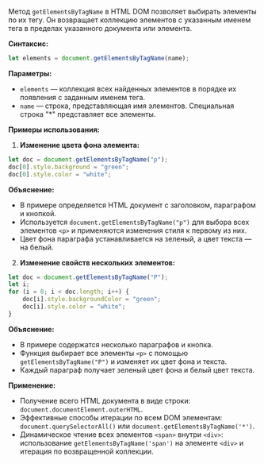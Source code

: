 Метод `getElementsByTagName` в HTML DOM позволяет выбирать элементы по их тегу. Он возвращает коллекцию элементов с указанным именем тега в пределах указанного документа или элемента.

**Синтаксис:**
```javascript
let elements = document.getElementsByTagName(name);
```

**Параметры:**
- `elements` — коллекция всех найденных элементов в порядке их появления с заданным именем тега.
- `name` — строка, представляющая имя элементов. Специальная строка "*" представляет все элементы.

**Примеры использования:**

1. **Изменение цвета фона элемента:**
```js
let doc = document.getElementsByTagName("p");
doc[0].style.background = "green";
doc[0].style.color = "white";
```

**Объяснение:**
- В примере определяется HTML документ с заголовком, параграфом и кнопкой.
- Используется `document.getElementsByTagName("p")` для выбора всех элементов `<p>` и применяются изменения стиля к первому из них.
- Цвет фона параграфа устанавливается на зеленый, а цвет текста — на белый.

2. **Изменение свойств нескольких элементов:**
```js
let doc = document.getElementsByTagName("P");
let i;
for (i = 0; i < doc.length; i++) {
	doc[i].style.backgroundColor = "green";
	doc[i].style.color = "white";
}
```

**Объяснение:**
- В примере содержатся несколько параграфов и кнопка.
- Функция выбирает все элементы `<p>` с помощью `getElementsByTagName("P")` и изменяет их цвет фона и текста.
- Каждый параграф получает зеленый цвет фона и белый цвет текста.

**Применение:**
- Получение всего HTML документа в виде строки: `document.documentElement.outerHTML`.
- Эффективные способы итерации по всем DOM элементам: `document.querySelectorAll()` или `document.getElementsByTagName('*')`.
- Динамическое чтение всех элементов `<span>` внутри `<div>`: использование `getElementsByTagName('span')` на элементе `<div>` и итерация по возвращенной коллекции.